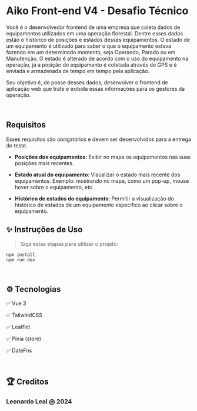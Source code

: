 # Aiko Front-end V4 - Desafio Técnico

Você é o desenvolvedor frontend de uma empresa que coleta dados de equipamentos utilizados em uma operação florestal. Dentre esses dados estão o histórico de posições e estados desses equipamentos. O estado de um equipamento é utilizado para saber o que o equipamento estava fazendo em um determinado momento, seja Operando, Parado ou em Manutenção. O estado é alterado de acordo com o uso do equipamento na operação, já a posição do equipamento é coletada através do GPS e é enviada e armazenada de tempo em tempo pela aplicação.

Seu objetivo é, de posse desses dados, desenvolver o frontend de aplicação web que trate e exibida essas informações para os gestores da operação.

<br/>

## Requisitos

Esses requisitos são obrigatórios e devem ser desenvolvidos para a entrega do teste.

* **Posições dos equipamentos**: Exibir no mapa os equipamentos nas suas posições mais recentes.

* **Estado atual do equipamento**: Visualizar o estado mais recente dos equipamentos. Exemplo: mostrando no mapa, como um pop-up, mouse hover sobre o equipamento, etc.

* **Histórico de estados do equipamento**: Permitir a visualização do histórico de estados de um equipamento específico ao clicar sobre o equipamento.

## ✨ Instruções de Uso

> Siga estas etapas para utilizar o projeto:

```
npm install
npm run dev
```

<br />

## ⚙️ Tecnologias

✅ Vue 3

✅ TailwindCSS 

✅ Leatflet

✅ Pinia (store)

✅ DateFns

<br />

 ## 🏆 Creditos
 
 <h3>Leonardo Leal @ 2024</h3>
